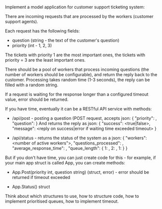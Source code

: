 Implement a model application for customer support ticketing system:

There are incoming requests that are processed by the workers (customer
support agents).

Each request has the following fields:
 - question (string - the text of the customer's question)
 - priority (int - 1, 2, 3)

The tickets with priority 1 are the most important ones, the tickets with
 priority = 3 are the least important ones.

There should be a pool of workers that process incoming questions (the number
of workers should be configurable), and return the reply back to the customer.
Processing takes random time (1-3 seconds), the reply can be filled with a
random string.

If a request is waiting for the response longer than a configured timeout value,
  error should be returned.

If you have time, eventually it can be a RESTful API service with methods:
 - /api/post - posting a question (POST request, accepts json:
    {
      "priority": <priority>,
      "question": <text of the question>
    }
    And returns the reply as json:
    {
      "success": <true|false>,
      "message": <reply on success|error if waiting time exceeded timeout>
    }

-  /api/status - returns the status of the system as a json:
    {
      "workers": <number of active workers">,
      "questions_processed": <total number of processed questions>,
      "average_response_time": <average time for a request to be processed>,
      "queue_length":
        {
          1: <length of first priority queue>,
          2: <length of second priority queue>,
          1: <length of third priority queue>
        }
    }

But if you don't have time, you can just create code for this - for example,
if your main app struct is called App, you can create methods:
  - App.Post(priority int, question string) (struct, error) - error should
    be returned if timeout exceeded

  - App.Status() struct


Think about which structures to use, how to structure code, how to implement
prioritised queues, how to implement timeout.

